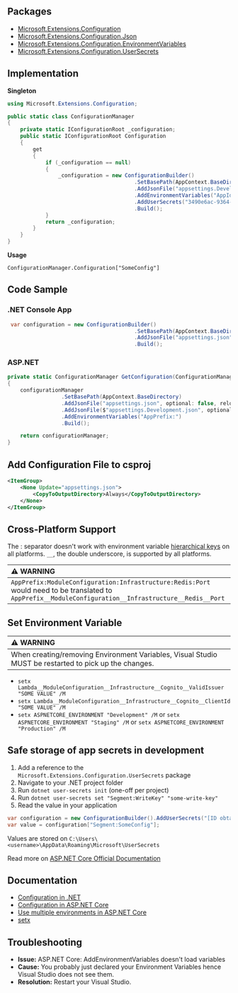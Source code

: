 

## Packages

- [Microsoft.Extensions.Configuration](https://www.nuget.org/packages/Microsoft.Extensions.Configuration/)
- [Microsoft.Extensions.Configuration.Json](https://www.nuget.org/packages/Microsoft.Extensions.Configuration.Json/)
- [Microsoft.Extensions.Configuration.EnvironmentVariables](https://www.nuget.org/packages/Microsoft.Extensions.Configuration.EnvironmentVariables)
- [Microsoft.Extensions.Configuration.UserSecrets](https://www.nuget.org/packages/Microsoft.Extensions.Configuration.UserSecrets/)

## Implementation

**Singleton**
```csharp
using Microsoft.Extensions.Configuration;

public static class ConfigurationManager
{
    private static IConfigurationRoot _configuration;
    public static IConfigurationRoot Configuration
    {
        get
        {
            if (_configuration == null)
            {
                _configuration = new ConfigurationBuilder()
                                        .SetBasePath(AppContext.BaseDirectory)
                                        .AddJsonFile("appsettings.Development.json", optional: true, reloadOnChange: true)
                                        .AddEnvironmentVariables("AppId:")
                                        .AddUserSecrets("3490e6ac-9364-432d-9bfb-7c37692752cb")
                                        .Build();
            }
            return _configuration;
        }
    }
}
```

**Usage**

`ConfigurationManager.Configuration["SomeConfig"]`

## Code Sample
### .NET Console App
```csharp
 var configuration = new ConfigurationBuilder()
                                        .SetBasePath(AppContext.BaseDirectory)
                                        .AddJsonFile("appsettings.json", optional: false, reloadOnChange: true)
                                        .Build();
```

### ASP.NET
```csharp
private static ConfigurationManager GetConfiguration(ConfigurationManager configurationManager)
{
    configurationManager
                 .SetBasePath(AppContext.BaseDirectory)
                 .AddJsonFile("appsettings.json", optional: false, reloadOnChange: true)
                 .AddJsonFile($"appsettings.Development.json", optional: true, reloadOnChange: true)
                 .AddEnvironmentVariables("AppPrefix:")
                 .Build();

    return configurationManager;
}
```

## Add Configuration File to csproj
```xml
<ItemGroup>
    <None Update="appsettings.json">
        <CopyToOutputDirectory>Always</CopyToOutputDirectory>
    </None>
</ItemGroup>
```

## Cross-Platform Support

The : separator doesn't work with environment variable [hierarchical keys](https://docs.microsoft.com/en-us/aspnet/core/fundamentals/configuration/?view=aspnetcore-6.0#non-prefixed-environment-variables) on all platforms. `__`, the double underscore, is supported by all platforms. 

| :warning: WARNING          |
|:---------------------------|
|`AppPrefix:ModuleConfiguration:Infrastructure:Redis:Port` would need to be translated to `AppPrefix__ModuleConfiguration__Infrastructure__Redis__Port`|

## Set Environment Variable

| :warning: WARNING          |
|:---------------------------|
|When creating/removing Environment Variables, Visual Studio MUST be restarted to pick up the changes.|

- `setx Lambda__ModuleConfiguration__Infrastructure__Cognito__ValidIssuer   "SOME VALUE" /M`
- `setx Lambda__ModuleConfiguration__Infrastructure__Cognito__ClientId  "SOME VALUE" /M`
- `setx ASPNETCORE_ENVIRONMENT "Development" /M` or `setx ASPNETCORE_ENVIRONMENT "Staging" /M` or `setx ASPNETCORE_ENVIRONMENT "Production" /M`

## Safe storage of app secrets in development

1. Add a reference to the `Microsoft.Extensions.Configuration.UserSecrets` package
2. Navigate to your .NET project folder
3. Run `dotnet user-secrets init` (one-off per project)
4. Run `dotnet user-secrets set "Segment:WriteKey" "some-write-key"`
5. Read the value in your application
```csharp
var configuration = new ConfigurationBuilder().AddUserSecrets("[ID obtained from step 3]").Build();
var value = configuration["Segment:SomeConfig"];
```

Values are stored on ```C:\Users\<username>\AppData\Roaming\Microsoft\UserSecrets```

Read more on [ASP.NET Core Official Documentation](https://docs.microsoft.com/en-us/aspnet/core/security/app-secrets)

## Documentation

- [Configuration in .NET](https://docs.microsoft.com/en-us/dotnet/core/extensions/configuration)
- [Configuration in ASP.NET Core](https://docs.microsoft.com/en-us/aspnet/core/fundamentals/configuration/)
- [Use multiple environments in ASP.NET Core](https://docs.microsoft.com/en-us/aspnet/core/fundamentals/environments)
- [setx](https://docs.microsoft.com/en-us/windows-server/administration/windows-commands/setx)

## Troubleshooting

- **Issue:** ASP.NET Core: AddEnvironmentVariables doesn't load variables
- **Cause:** You probably just declared your Environment Variables hence Visual Studio does not see them.
- **Resolution:** Restart your Visual Studio.
